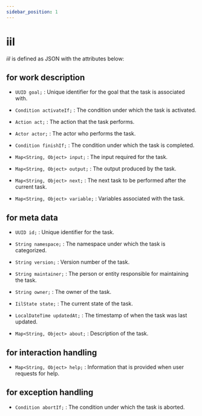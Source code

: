 ```yaml
---
sidebar_position: 1
---
```


# iil

*iil* is defined as JSON with the attributes below:

## for work description

- `UUID goal;` : Unique identifier for the goal that the task is associated with.

- `Condition activateIf;` : The condition under which the task is activated.

- `Action act;` : The action that the task performs.

- `Actor actor;` : The actor who performs the task.

- `Condition finishIf;` : The condition under which the task is completed.

- `Map<String, Object> input;` : The input required for the task.

- `Map<String, Object> output;` : The output produced by the task.

- `Map<String, Object> next;` : The next task to be performed after the current task.

- `Map<String, Object> variable;` : Variables associated with the task.

## for meta data

- `UUID id;` : Unique identifier for the task.

- `String namespace;` : The namespace under which the task is categorized.

- `String version;` : Version number of the task.

- `String maintainer;` : The person or entity responsible for maintaining the task.

- `String owner;` : The owner of the task.

- `IilState state;` : The current state of the task.

- `LocalDateTime updatedAt;` : The timestamp of when the task was last updated.

- `Map<String, Object> about;` : Description of the task.

## for interaction handling

- `Map<String, Object> help;` : Information that is provided when user requests for help.


## for exception handling

- `Condition abortIf;` : The condition under which the task is aborted.